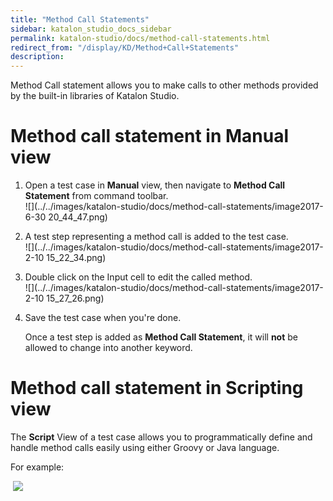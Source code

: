 ```yaml
---
title: "Method Call Statements" 
sidebar: katalon_studio_docs_sidebar
permalink: katalon-studio/docs/method-call-statements.html 
redirect_from: "/display/KD/Method+Call+Statements" 
description: 
---
```

Method Call statement allows you to make calls to other methods provided by the built-in libraries of Katalon Studio.

Method call statement in Manual view
====================================

1.  Open a test case in **Manual** view, then navigate to **Method Call Statement** from command toolbar.  
    ![](../../images/katalon-studio/docs/method-call-statements/image2017-6-30 20_44_47.png)  
      
    
2.  A test step representing a method call is added to the test case.  
    ![](../../images/katalon-studio/docs/method-call-statements/image2017-2-10 15_22_34.png)  
      
    
3.  Double click on the Input cell to edit the called method.  
    ![](../../images/katalon-studio/docs/method-call-statements/image2017-2-10 15_27_26.png)  
      
    
4.  Save the test case when you're done.
    
    Once a test step is added as **Method Call Statement**, it will **not** be allowed to change into another keyword.
    

Method call statement in Scripting view
=======================================

The **Script** View of a test case allows you to programmatically define and handle method calls easily using either Groovy or Java language.

For example:

 ![](../../images/katalon-studio/docs/method-call-statements/11.png)
